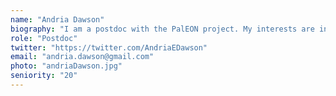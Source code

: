 ```yaml
---
name: "Andria Dawson"
biography: "I am a postdoc with the PalEON project. My interests are in using quantitative methods to understand ecosystem change and how these changes relate to climate. As a postdoc, I use Bayesian hierarchical models to reconstruct forest composition with uncertainty using fossil pollen records and Public Land Survey data. Other projects I am involved with all share the common theme of using data to confront models in order to tell ecological stories. When I'm not doing reasearch, I'm in the classroom teaching science and mathematics."
role: "Postdoc"
twitter: "https://twitter.com/AndriaEDawson"
email: "andria.dawson@gmail.com"
photo: "andriaDawson.jpg"
seniority: "20"
---
```

